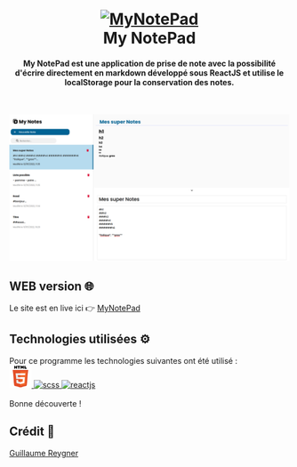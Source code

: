
<h1 align="center">
  <br>
  <a href="https://www.guillaumereygner.fr/"><img src="https://upload.wikimedia.org/wikipedia/commons/thumb/f/f0/Icon-notepad.svg/1200px-Icon-notepad.svg.png" alt="MyNotePad" width="200"></a>
  <br>
My NotePad<br>
</h1>
<h4 align="center">My NotePad est une application de prise de note avec la possibilité d'écrire directement en markdown développé sous ReactJS et utilise le localStorage pour la conservation des notes.</h4>
<br>

![MyNotePad](ressources/images/app.png)

## WEB version 🌐

Le site est en live ici 👉 [MyNotePad](https://www.guillaumereygner.fr/)

## Technologies utilisées ⚙️

<p align="left">Pour ce programme les technologies suivantes ont été utilisé : <br>
<a href="https://www.w3.org/html/" target="_blank" rel="noreferrer"> <img src="https://raw.githubusercontent.com/devicons/devicon/master/icons/html5/html5-original-wordmark.svg" alt="html5" width="40" height="40"/> </a>
<a href="https://sass-lang.com/" target="_blank" rel="noreferrer"> <img src="https://www.vectorlogo.zone/logos/sass-lang/sass-lang-icon.svg" alt="scss" width="40" height="40"/> </a>
<a href="https://fr.reactjs.org/" target="_blank" rel="noreferrer"> <img src="https://www.vectorlogo.zone/logos/reactjs/reactjs-icon.svg" alt="reactjs" width="40" height="40"/> </a>
<br>
<br>
Bonne découverte !</p>

## Crédit 🔗
[Guillaume Reygner](https://github.com/guillaume-rygn)